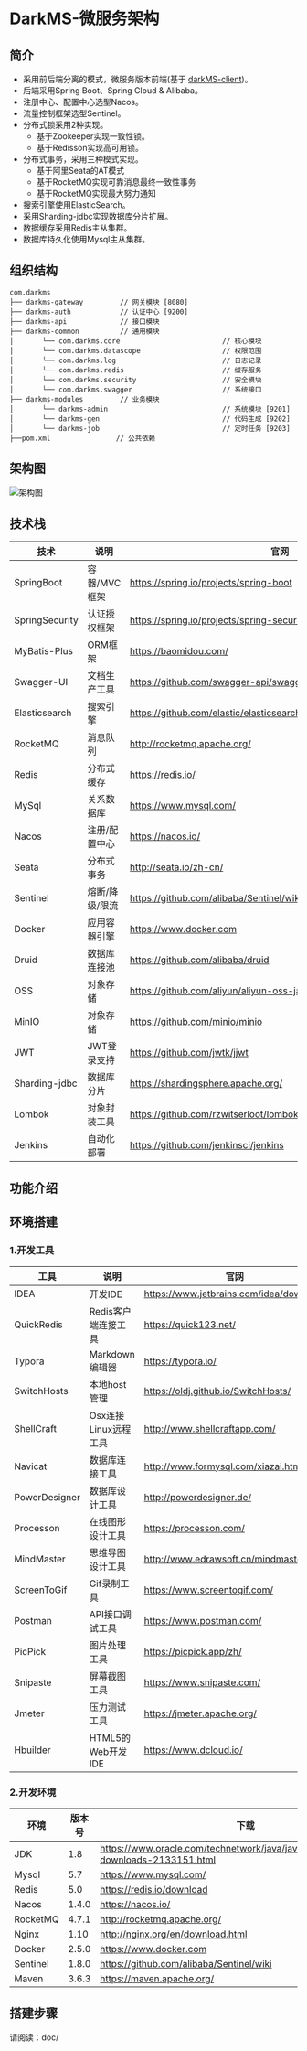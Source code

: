 # 						DarkMS-微服务架构

## 简介

* 采用前后端分离的模式，微服务版本前端(基于 [darkMS-client](https://github.com/guankaiheiwa/darkMS-client))。
* 后端采用Spring Boot、Spring Cloud & Alibaba。
* 注册中心、配置中心选型Nacos。
* 流量控制框架选型Sentinel。
* 分布式锁采用2种实现。
  * 基于Zookeeper实现一致性锁。
  * 基于Redisson实现高可用锁。
* 分布式事务，采用三种模式实现。
  * 基于阿里Seata的AT模式
  * 基于RocketMQ实现可靠消息最终一致性事务
  * 基于RocketMQ实现最大努力通知
* 搜索引擎使用ElasticSearch。
* 采用Sharding-jdbc实现数据库分片扩展。
* 数据缓存采用Redis主从集群。
* 数据库持久化使用Mysql主从集群。

## 组织结构

```
com.darkms   
├── darkms-gateway         // 网关模块 [8080]
├── darkms-auth            // 认证中心 [9200]
├── darkms-api             // 接口模块
├── darkms-common          // 通用模块
│       └── com.darkms.core                         // 核心模块
│       └── com.darkms.datascope                    // 权限范围
│       └── com.darkms.log                          // 日志记录
│       └── com.darkms.redis                        // 缓存服务
│       └── com.darkms.security                     // 安全模块
│       └── com.darkms.swagger                      // 系统接口
├── darkms-modules         // 业务模块
│       └── darkms-admin                            // 系统模块 [9201]
│       └── darkms-gen                              // 代码生成 [9202]
│       └── darkms-job                              // 定时任务 [9203]
├──pom.xml                // 公共依赖
```

## 架构图

![架构图](http://img.yegame.com/dark/darkms.png)

## 技术栈

| 技术           | 说明           | 官网                                                        |
| -------------- | -------------- | ----------------------------------------------------------- |
| SpringBoot     | 容器/MVC框架   | https://spring.io/projects/spring-boot                      |
| SpringSecurity | 认证授权框架   | https://spring.io/projects/spring-security                  |
| MyBatis-Plus   | ORM框架        | https://baomidou.com/                                       |
| Swagger-UI     | 文档生产工具   | https://github.com/swagger-api/swagger-ui                   |
| Elasticsearch  | 搜索引擎       | https://github.com/elastic/elasticsearch                    |
| RocketMQ       | 消息队列       | http://rocketmq.apache.org/                                 |
| Redis          | 分布式缓存     | https://redis.io/                                           |
| MySql          | 关系数据库     | https://www.mysql.com/                                      |
| Nacos          | 注册/配置中心  | https://nacos.io/                                           |
| Seata          | 分布式事务     | http://seata.io/zh-cn/                                      |
| Sentinel       | 熔断/降级/限流 | https://github.com/alibaba/Sentinel/wiki/%E4%B8%BB%E9%A1%B5 |
| Docker         | 应用容器引擎   | https://www.docker.com                                      |
| Druid          | 数据库连接池   | https://github.com/alibaba/druid                            |
| OSS            | 对象存储       | https://github.com/aliyun/aliyun-oss-java-sdk               |
| MinIO          | 对象存储       | https://github.com/minio/minio                              |
| JWT            | JWT登录支持    | https://github.com/jwtk/jjwt                                |
| Sharding-jdbc  | 数据库分片     | https://shardingsphere.apache.org/                          |
| Lombok         | 对象封装工具   | https://github.com/rzwitserloot/lombok                      |
| Jenkins        | 自动化部署     | https://github.com/jenkinsci/jenkins                        |

## 功能介绍

## 环境搭建

### 	1.开发工具

| 工具          | 说明                 | 官网                                    |
| ------------- | -------------------- | --------------------------------------- |
| IDEA          | 开发IDE              | https://www.jetbrains.com/idea/download |
| QuickRedis    | Redis客户端连接工具  | https://quick123.net/                   |
| Typora        | Markdown编辑器       | https://typora.io/                      |
| SwitchHosts   | 本地host管理         | https://oldj.github.io/SwitchHosts/     |
| ShellCraft    | Osx连接Linux远程工具 | http://www.shellcraftapp.com/           |
| Navicat       | 数据库连接工具       | http://www.formysql.com/xiazai.html     |
| PowerDesigner | 数据库设计工具       | http://powerdesigner.de/                |
| Processon     | 在线图形设计工具     | https://processon.com/                  |
| MindMaster    | 思维导图设计工具     | http://www.edrawsoft.cn/mindmaster      |
| ScreenToGif   | Gif录制工具          | https://www.screentogif.com/            |
| Postman       | API接口调试工具      | https://www.postman.com/                |
| PicPick       | 图片处理工具         | https://picpick.app/zh/                 |
| Snipaste      | 屏幕截图工具         | https://www.snipaste.com/               |
| Jmeter        | 压力测试工具         | https://jmeter.apache.org/              |
| Hbuilder      | HTML5的Web开发IDE    | https://www.dcloud.io/                  |

### 	2.开发环境

| 环境     | 版本号 | 下载                                                         |
| -------- | ------ | ------------------------------------------------------------ |
| JDK      | 1.8    | https://www.oracle.com/technetwork/java/javase/downloads/jdk8-downloads-2133151.html |
| Mysql    | 5.7    | https://www.mysql.com/                                       |
| Redis    | 5.0    | https://redis.io/download                                    |
| Nacos    | 1.4.0  | https://nacos.io/                                            |
| RocketMQ | 4.7.1  | http://rocketmq.apache.org/                                  |
| Nginx    | 1.10   | http://nginx.org/en/download.html                            |
| Docker   | 2.5.0  | https://www.docker.com                                       |
| Sentinel | 1.8.0  | https://github.com/alibaba/Sentinel/wiki                     |
| Maven    | 3.6.3  | https://maven.apache.org/                                    |

## 搭建步骤

请阅读：doc/